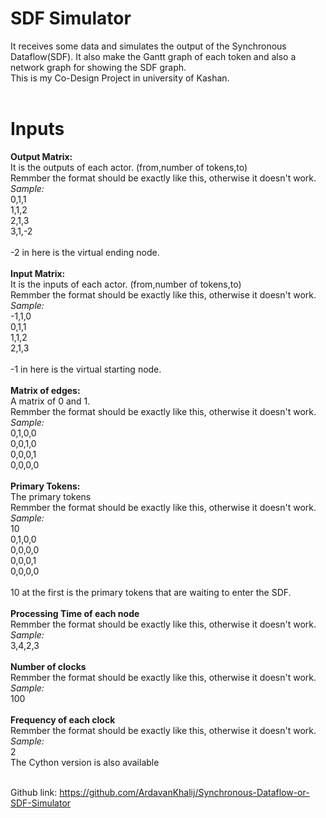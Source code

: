 # SDF Simulator

It receives some data and simulates the output of the Synchronous Dataflow(SDF). It also make the Gantt graph of each token and also 
a network graph for showing the SDF graph.<br/>
This is my Co-Design Project in university of Kashan.<br/><br/>

# Inputs
**Output Matrix:**<br/>
It is the outputs of each actor. (from,number of tokens,to)<br/>
Remmber the format should be exactly like this, otherwise it doesn't work.<br/>
_Sample:_ <br/>
0,1,1<br/>
1,1,2<br/>
2,1,3<br/>
3,1,-2<br/>
<br/>
-2 in here is the virtual ending node.<br/>
<br/>
**Input Matrix:**<br/>
It is the inputs of each actor. (from,number of tokens,to)<br/>
Remmber the format should be exactly like this, otherwise it doesn't work.<br/>
_Sample:_<br/>
-1,1,0<br/>
0,1,1<br/>
1,1,2<br/>
2,1,3<br/>
<br/>
-1 in here is the virtual starting node.<br/>
<br/>
**Matrix of edges:**<br/>
A matrix of 0 and 1.<br/>
Remmber the format should be exactly like this, otherwise it doesn't work.<br/>
_Sample:_<br/>
0,1,0,0<br/>
0,0,1,0<br/>
0,0,0,1<br/>
0,0,0,0<br/>
<br/>
**Primary Tokens:**<br/>
The primary tokens<br/>
Remmber the format should be exactly like this, otherwise it doesn't work.<br/>
_Sample:_<br/>
10<br/>
0,1,0,0<br/>
0,0,0,0<br/>
0,0,0,1<br/>
0,0,0,0<br/>
<br/>
10 at the first is the primary tokens that are waiting to enter the SDF.<br/>
<br/>
**Processing Time of each node**<br/>
Remmber the format should be exactly like this, otherwise it doesn't work.<br/>
_Sample:_<br/>
3,4,2,3<br/>
<br/>
**Number of clocks**<br/>
Remmber the format should be exactly like this, otherwise it doesn't work.<br/>
_Sample:_<br/>
100<br/>
<br/>
**Frequency of each clock**<br/>
Remmber the format should be exactly like this, otherwise it doesn't work.<br/>
_Sample:_<br/>
2<br/>
The Cython version is also available<br/>
<br/>


Github link: https://github.com/ArdavanKhalij/Synchronous-Dataflow-or-SDF-Simulator
